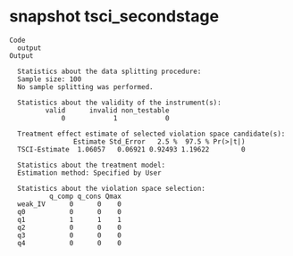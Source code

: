 # snapshot tsci_secondstage

    Code
      output
    Output
      
      Statistics about the data splitting procedure:
      Sample size: 100 
      No sample splitting was performed.
      
      Statistics about the validity of the instrument(s):
             valid      invalid non_testable 
                 0            1            0 
      
      Treatment effect estimate of selected violation space candidate(s):
                    Estimate Std_Error   2.5 %  97.5 % Pr(>|t|)
      TSCI-Estimate  1.06057   0.06921 0.92493 1.19622        0
      
      Statistics about the treatment model:
      Estimation method: Specified by User 
      
      Statistics about the violation space selection:
              q_comp q_cons Qmax
      weak_IV      0      0    0
      q0           0      0    0
      q1           1      1    1
      q2           0      0    0
      q3           0      0    0
      q4           0      0    0

